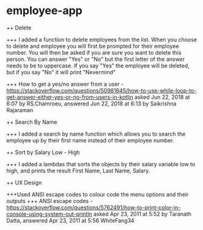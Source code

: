 # employee-app

++ Delete

+++ I added a function to delete employees from the list. When you choose to delete and employee you will first be prompted for their employee number.
You will then be asked if you are sure you want to delete this person. You can answer "Yes" or "No" but the first letter of the answer needs to be to uppercase.
If you say "Yes" the employee will be deleted, but if you say "No" it will print "Nevermind"

+++ How to get a yes/no answer from a user -
https://stackoverflow.com/questions/50981645/how-to-use-while-loop-to-get-answer-either-yes-or-no-from-users-in-kotlin
 asked Jun 22, 2018 at 6:07 by RS.Chamroeu, answered Jun 22, 2018 at 6:13 by Saikrishna Rajaraman 

++ Search By Name 

+++ I added a search by name function which allows you to search the employee up by their first name 
instead of their employee number.

++ Sort by Salary Low - High

+++ I added a lambdas that sorts the objects by their salary variable low to high, and prints the result First Name, Last Name, Salary.

++ UX Design

+++Used ANSI escape codes to colour code the menu options and their outputs
+++ ANSI escape codes -
https://stackoverflow.com/questions/5762491/how-to-print-color-in-console-using-system-out-println
asked Apr 23, 2011 at 5:52 by Taranath Datta, answered Apr 23, 2011 at 5:56 WhiteFang34

